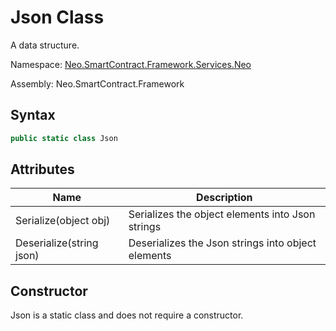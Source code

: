 # Json Class

A data structure.

Namespace: [Neo.SmartContract.Framework.Services.Neo](../neo.md)

Assembly: Neo.SmartContract.Framework

## Syntax

```c#
public static class Json
```

## Attributes

| Name                                   | Description              |
| ---------------------------------------- | -------------------------- |
| Serialize(object obj) | Serializes the object elements into Json strings  |
| Deserialize(string json)        | Deserializes the Json strings into object elements |

## Constructor

Json is a static class and does not require a constructor.